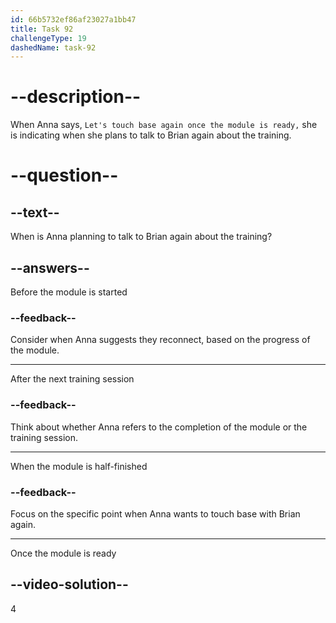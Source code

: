 ```yaml
---
id: 66b5732ef86af23027a1bb47
title: Task 92
challengeType: 19
dashedName: task-92
---
```

<!--
AUDIO REFERENCE:
Anna: That's great to hear. I appreciate your proactive approach to this, Brian. Let's touch base again once the module is ready.
-->

# --description--

When Anna says, `Let's touch base again once the module is ready,` she is indicating when she plans to talk to Brian again about the training.

# --question--

## --text--

When is Anna planning to talk to Brian again about the training?

## --answers--

Before the module is started

### --feedback--

Consider when Anna suggests they reconnect, based on the progress of the module.

---

After the next training session

### --feedback--

Think about whether Anna refers to the completion of the module or the training session.

---

When the module is half-finished

### --feedback--

Focus on the specific point when Anna wants to touch base with Brian again.

---

Once the module is ready

## --video-solution--

4
